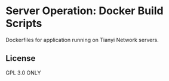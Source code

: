 # Server Operation: Docker Build Scripts

Dockerfiles for application running on Tianyi Network servers.

## License
GPL 3.0 ONLY
